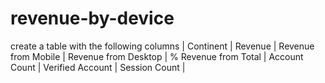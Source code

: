 # revenue-by-device
create a table with the following columns
| Continent | Revenue | Revenue from Mobile | Revenue from Desktop | % Revenue from Total | Account Count | Verified Account | Session Count |


